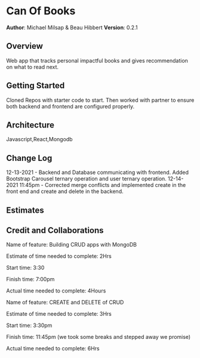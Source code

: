# Can Of Books

**Author**: Michael Milsap & Beau Hibbert
**Version**: 0.2.1

## Overview
<!-- Provide a high level overview of what this application is and why you are building it, beyond the fact that it's an assignment for this class. (i.e. What's your problem domain?) -->
Web app that tracks personal impactful books and gives recommendation on what to read next.
## Getting Started
<!-- What are the steps that a user must take in order to build this app on their own machine and get it running? -->
Cloned Repos with starter code to start. Then worked with partner to ensure both backend and frontend are configured properly.
## Architecture
<!-- Provide a detailed description of the application design. What technologies (languages, libraries, etc) you're using, and any other relevant design information. -->
Javascript,React,Mongodb
## Change Log
<!-- Use this area to document the iterative changes made to your application as each feature is successfully implemented. Use time stamps. Here's an example:

01-01-2001 4:59pm - Application now has a fully-functional express server, with a GET route for the location resource. -->
12-13-2021 - Backend and Database communicating with frontend. Added Bootstrap Carousel ternary operation and user ternary operation.
12-14-2021 11:45pm - Corrected merge conflicts and implemented create in the front end and create and delete in the backend.

## Estimates
<!-- See below -->

## Credit and Collaborations

Name of feature: Building CRUD apps with MongoDB

Estimate of time needed to complete: 2Hrs

Start time: 3:30

Finish time: 7:00pm

Actual time needed to complete: 4Hours


Name of feature: CREATE and DELETE of CRUD

Estimate of time needed to complete: 3Hrs

Start time: 3:30pm

Finish time: 11:45pm (we took some breaks and stepped away we promise)

Actual time needed to complete: 6Hrs
